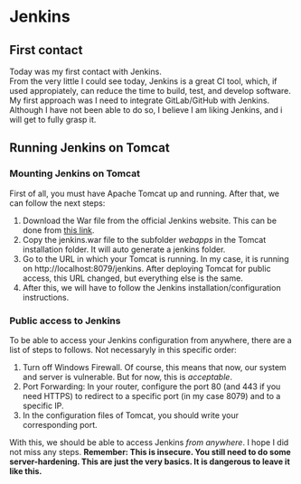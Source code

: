 # Jenkins

## First contact
Today was my first contact with Jenkins.  
From the very little I could see today, Jenkins is a great CI tool, which, if used appropiately, can reduce the time to build, test, and develop software. 
My first approach was I need to integrate GitLab/GitHub with Jenkins. Although I have not been able to do so, I believe I am liking Jenkins, and i will get to fully grasp it. 

## Running Jenkins on Tomcat

### Mounting Jenkins on Tomcat
First of all, you must have Apache Tomcat up and running. After that, we can follow the next steps: 
1. Download the War file from the official Jenkins website. This can be done from [this link](https://www.jenkins.io/download/).
2. Copy the jenkins.war file to the subfolder *webapps* in the Tomcat installation folder. It will auto generate a jenkins folder.
3. Go to the URL in which your Tomcat is running. In my case, it is running on http://localhost:8079/jenkins. After deploying Tomcat for public access, this URL changed, but everything else is the same. 
4. After this, we will have to follow the Jenkins installation/configuration instructions. 

### Public access to Jenkins
To be able to access your Jenkins configuration from anywhere, there are a list of steps to follows. Not necessaryly in this specific order: 
1. Turn off Windows Firewall. Of course, this means that now, our system and server is vulnerable. But for now, this is *acceptable*. 
2. Port Forwarding: In your router, configure the port 80 (and 443 if you need HTTPS) to redirect to a specific port (in my case 8079) and to a specific IP. 
3. In the configuration files of Tomcat, you should write your corresponding port. 

With this, we should be able to access Jenkins *from anywhere*. I hope I did not miss any steps. 
**Remember: This is insecure. You still need to do some server-hardening. This are just the very basics. It is dangerous to leave it like this.**
